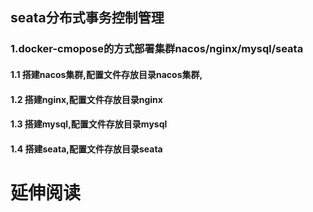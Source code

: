 ## seata分布式事务控制管理
### 1.docker-cmopose的方式部署集群nacos/nginx/mysql/seata
#### 1.1 搭建nacos集群,配置文件存放目录nacos集群,

#### 1.2 搭建nginx,配置文件存放目录nginx
#### 1.3 搭建mysql,配置文件存放目录mysql
#### 1.4 搭建seata,配置文件存放目录seata

# 延伸阅读


